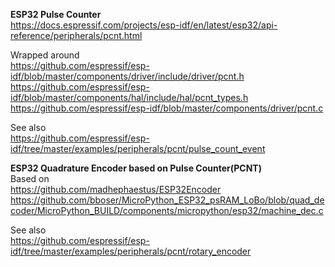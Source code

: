 **ESP32 Pulse Counter**  
https://docs.espressif.com/projects/esp-idf/en/latest/esp32/api-reference/peripherals/pcnt.html

Wrapped around  
https://github.com/espressif/esp-idf/blob/master/components/driver/include/driver/pcnt.h
https://github.com/espressif/esp-idf/blob/master/components/hal/include/hal/pcnt_types.h
https://github.com/espressif/esp-idf/blob/master/components/driver/pcnt.c

See also  
https://github.com/espressif/esp-idf/tree/master/examples/peripherals/pcnt/pulse_count_event


**ESP32 Quadrature Encoder based on Pulse Counter(PCNT)**  
Based on  
https://github.com/madhephaestus/ESP32Encoder
https://github.com/bboser/MicroPython_ESP32_psRAM_LoBo/blob/quad_decoder/MicroPython_BUILD/components/micropython/esp32/machine_dec.c

See also  
https://github.com/espressif/esp-idf/tree/master/examples/peripherals/pcnt/rotary_encoder
